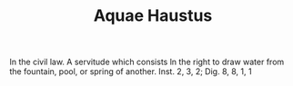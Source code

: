 ---
title: Aquae Haustus
permalink: "/definitions/aquae-haustus.html"
body: In the civil law. A servitude which consists ln the right to draw water from
  the fountain, pool, or spring of another. Inst. 2, 3, 2; Dig. 8, 8, 1, 1
published_at: '2018-07-07'
layout: post
---